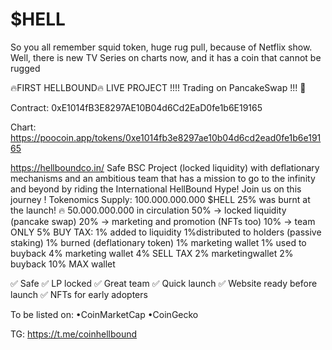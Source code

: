 # $HELL
So you all remember squid token, huge rug pull, because of Netflix show. Well, there is new TV Series on charts now, and it has a coin that cannot be rugged

🔥FIRST HELLBOUND🔥
LIVE PROJECT !!!! 
Trading on PancakeSwap !!! 🚀

Contract: 0xE1014fB3E8297AE10B04d6Cd2EaD0fe1b6E19165

Chart: https://poocoin.app/tokens/0xe1014fb3e8297ae10b04d6cd2ead0fe1b6e19165

https://hellboundco.in/
Safe BSC Project (locked liquidity) with deflationary mechanisms and an ambitious team that has a mission to go to the infinity and beyond by riding the International HellBound Hype! Join us on this journey !
Tokenomics
Supply: 100.000.000.000 $HELL
25% was burnt at the launch! 🔥
50.000.000.000 in circulation
50% -> locked liquidity (pancake swap)
20% -> marketing and promotion (NFTs too)
10% -> team
ONLY 5% BUY TAX:
1% added to liquidity
1%distributed to holders (passive staking)
1% burned (deflationary token)
1% marketing wallet
1% used to buyback
4% marketing wallet
4% SELL TAX
2% marketingwallet
2% buyback
10% MAX wallet 

✅ Safe
✅ LP locked
✅ Great team
✅ Quick launch
✅ Website ready before launch
✅ NFTs for early adopters

To be listed on:
•CoinMarketCap
•CoinGecko

TG: https://t.me/coinhellbound
